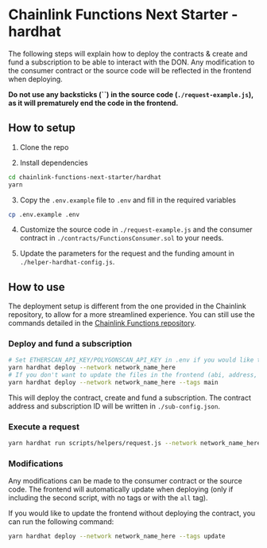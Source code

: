 # Chainlink Functions Next Starter - hardhat

The following steps will explain how to deploy the contracts & create and fund a subscription to be able to interact with the DON. Any modification to the consumer contract or the source code will be reflected in the frontend when deploying.

**Do not use any backsticks (``) in the source code (`./request-example.js`), as it will prematurely end the code in the frontend.**

## How to setup

1. Clone the repo

2. Install dependencies

```bash
cd chainlink-functions-next-starter/hardhat
yarn
```

3. Copy the `.env.example` file to `.env` and fill in the required variables

```bash
cp .env.example .env
```

4. Customize the source code in `./request-example.js` and the consumer contract in `./contracts/FunctionsConsumer.sol` to your needs.

5. Update the parameters for the request and the funding amount in `./helper-hardhat-config.js`.

## How to use

The deployment setup is different from the one provided in the Chainlink repository, to allow for a more streamlined experience. You can still use the commands detailed in the [Chainlink Functions repository](https://github.com/smartcontractkit/functions-hardhat-starter-kit).

### Deploy and fund a subscription

```bash
# Set ETHERSCAN_API_KEY/POLYGONSCAN_API_KEY in .env if you would like to verify the contract
yarn hardhat deploy --network network_name_here
# If you don't want to update the files in the frontend (abi, address, subId):
yarn hardhat deploy --network network_name_here --tags main
```

This will deploy the contract, create and fund a subscription. The contract address and subscription ID will be written in `./sub-config.json`.

### Execute a request

```bash
yarn hardhat run scripts/helpers/request.js --network network_name_here
```

### Modifications

Any modifications can be made to the consumer contract or the source code. The frontend will automatically update when deploying (only if including the second script, with no tags or with the `all` tag).

If you would like to update the frontend without deploying the contract, you can run the following command:

```bash
yarn hardhat deploy --network network_name_here --tags update
```
